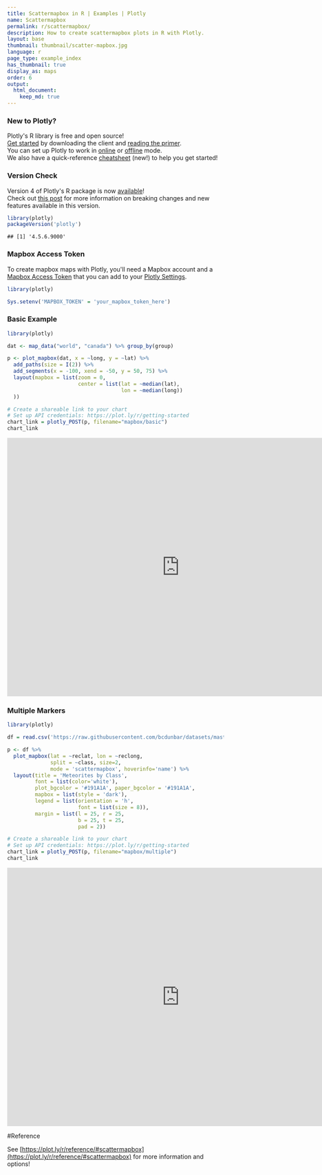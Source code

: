 ```yaml
---
title: Scattermapbox in R | Examples | Plotly
name: Scattermapbox
permalink: r/scattermapbox/
description: How to create scattermapbox plots in R with Plotly.
layout: base
thumbnail: thumbnail/scatter-mapbox.jpg
language: r
page_type: example_index
has_thumbnail: true
display_as: maps
order: 6
output:
  html_document:
    keep_md: true
---
```



### New to Plotly?

Plotly's R library is free and open source!<br>
[Get started](https://plot.ly/r/getting-started/) by downloading the client and [reading the primer](https://plot.ly/r/getting-started/).<br>
You can set up Plotly to work in [online](https://plot.ly/r/getting-started/#hosting-graphs-in-your-online-plotly-account) or [offline](https://plot.ly/r/offline/) mode.<br>
We also have a quick-reference [cheatsheet](https://images.plot.ly/plotly-documentation/images/r_cheat_sheet.pdf) (new!) to help you get started!

### Version Check

Version 4 of Plotly's R package is now [available](https://plot.ly/r/getting-started/#installation)!<br>
Check out [this post](http://moderndata.plot.ly/upgrading-to-plotly-4-0-and-above/) for more information on breaking changes and new features available in this version.

```r
library(plotly)
packageVersion('plotly')
```

```
## [1] '4.5.6.9000'
```

### Mapbox Access Token

To create mapbox maps with Plotly, you'll need a Mapbox account and a [Mapbox Access Token](https://www.mapbox.com/studio/) that you can add to your [Plotly Settings](https://plot.ly/settings/mapbox).


```r
library(plotly)

Sys.setenv('MAPBOX_TOKEN' = 'your_mapbox_token_here')
```

### Basic Example


```r
library(plotly)

dat <- map_data("world", "canada") %>% group_by(group)

p <- plot_mapbox(dat, x = ~long, y = ~lat) %>%
  add_paths(size = I(2)) %>%
  add_segments(x = -100, xend = -50, y = 50, 75) %>%
  layout(mapbox = list(zoom = 0,
                       center = list(lat = ~median(lat),
                                     lon = ~median(long))
  ))

# Create a shareable link to your chart
# Set up API credentials: https://plot.ly/r/getting-started
chart_link = plotly_POST(p, filename="mapbox/basic")
chart_link
```

<iframe src="https://plot.ly/~RPlotBot/4320.embed" width="800" height="600" id="igraph" scrolling="no" seamless="seamless" frameBorder="0"> </iframe>

### Multiple Markers


```r
library(plotly)

df = read.csv('https://raw.githubusercontent.com/bcdunbar/datasets/master/meteorites_subset.csv')

p <- df %>%
  plot_mapbox(lat = ~reclat, lon = ~reclong,
              split = ~class, size=2,
              mode = 'scattermapbox', hoverinfo='name') %>%
  layout(title = 'Meteorites by Class',
         font = list(color='white'),
         plot_bgcolor = '#191A1A', paper_bgcolor = '#191A1A',
         mapbox = list(style = 'dark'),
         legend = list(orientation = 'h',
                       font = list(size = 8)),
         margin = list(l = 25, r = 25,
                       b = 25, t = 25,
                       pad = 2))

# Create a shareable link to your chart
# Set up API credentials: https://plot.ly/r/getting-started
chart_link = plotly_POST(p, filename="mapbox/multiple")
chart_link
```

<iframe src="https://plot.ly/~RPlotBot/4322.embed" width="800" height="600" id="igraph" scrolling="no" seamless="seamless" frameBorder="0"> </iframe>

#Reference

See [https://plot.ly/r/reference/#scattermapbox](https://plot.ly/r/reference/#scattermapbox) for more information and options!
